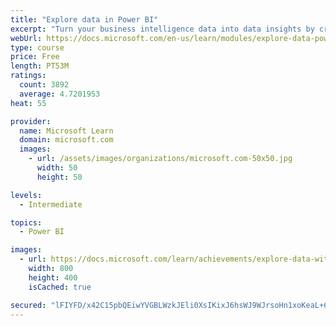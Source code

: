 ```yaml
---
title: "Explore data in Power BI"
excerpt: "Turn your business intelligence data into data insights by creating and configuring Power BI dashboards."
webUrl: https://docs.microsoft.com/en-us/learn/modules/explore-data-power-bi/
type: course
price: Free
length: PT53M
ratings:
  count: 3892
  average: 4.7201953
heat: 55

provider:
  name: Microsoft Learn
  domain: microsoft.com
  images:
    - url: /assets/images/organizations/microsoft.com-50x50.jpg
      width: 50
      height: 50

levels:
  - Intermediate

topics:
  - Power BI

images:
  - url: https://docs.microsoft.com/learn/achievements/explore-data-with-power-bi-desktop-social.png
    width: 800
    height: 400
    isCached: true

secured: "lFIYFD/x42C15pbQEiwYVGBLWzkJEli0XsIKixJ6hsWJ9WJrsoHn1xoKeaL+63iWuSzq/1D29qlVgxc/8IHpw/FHW7fuiQVxtDdD6fRxuZxoHUctJB5PMynLKPYJeRW0Gtm5VuvpL/qkkwJznYw22Gfat4XhlQYS4GttqubFI3r/0pDMvscEJmEYZ6JBSExldjIFnw3RQSMN+2K434iyy0wbrNxO9tR1R3B3aAgZqoqlnY4pAICd/JALGaabNbDELSGt+3evqyGhuQOhd5Bo3pAIHsUYkD3VT0CaIqELJAnmiMOCQWeyC7V6yE97h64aKagreNrPqX8M1+0S1q/408BLeocSnh3OyLfqqrFdAzT8ii+mvihi1ROql23t+e0CQl3sLXvZqmx51kDC9GxAm37wL8tzXM5ORyuaQ2MOhI8=;jlwyyCMx0FqB3uGgltZxRg=="
---
```


